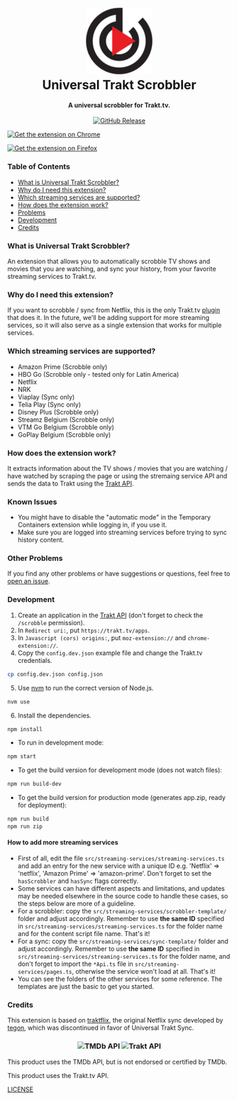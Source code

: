 <h1 align="center">
  <br>
  <img alt="Universal Trakt Scrobbler" src="https://github.com/trakt-tools/universal-trakt-scrobbler/raw/master/src/images/uts-icon-128.png" width="150">
  <br>
  Universal Trakt Scrobbler
  <br>
</h1>
<h4 align="center">A universal scrobbler for Trakt.tv.</h4>
<p align="center">
  <a href="https://github.com/trakt-tools/universal-trakt-scrobbler/releases">
    <img alt="GitHub Release" src="https://img.shields.io/github/release/trakt-tools/universal-trakt-scrobbler.svg">
  </a>
</p>
<p align=left">
  <a href="">
    <img alt="Get the extension on Chrome" src="https://github.com/trakt-tools/universal-trakt-scrobbler/raw/master/assets/chrome-badge.png">
  </a>
</p>
<p align=left">
  <a href="">
    <img alt="Get the extension on Firefox" src="https://github.com/trakt-tools/universal-trakt-scrobbler/raw/master/assets/firefox-badge.png"></a>
</p>

### Table of Contents

- [What is Universal Trakt Scrobbler?](#what-is-universal-trakt-scrobbler)
- [Why do I need this extension?](#why-do-i-need-this-extension)
- [Which streaming services are supported?](#which-streaming-services-are-supported)
- [How does the extension work?](#how-does-the-extension-work)
- [Problems](#problems)
- [Development](#development)
- [Credits](#credits)

### What is Universal Trakt Scrobbler?

An extension that allows you to automatically scrobble TV shows and movies that you are watching, and sync your history, from your favorite streaming services to Trakt.tv.

### Why do I need this extension?

If you want to scrobble / sync from Netflix, this is the only Trakt.tv [plugin](https://trakt.tv/apps) that does it. In the future, we'll be adding support for more streaming services, so it will also serve as a single extension that works for multiple services.

### Which streaming services are supported?

- Amazon Prime (Scrobble only)
- HBO Go (Scrobble only - tested only for Latin America)
- Netflix
- NRK
- Viaplay (Sync only)
- Telia Play (Sync only)
- Disney Plus (Scrobble only)
- Streamz Belgium (Scrobble only)
- VTM Go Belgium (Scrobble only)
- GoPlay Belgium (Scrobble only)

### How does the extension work?

It extracts information about the TV shows / movies that you are watching / have watched by scraping the page or using the stremaing service API and sends the data to Trakt using the [Trakt API](https://trakt.docs.apiary.io/).

### Known Issues

- You might have to disable the "automatic mode" in the Temporary Containers extension while logging in, if you use it.
- Make sure you are logged into streaming services before trying to sync history content.

### Other Problems

If you find any other problems or have suggestions or questions, feel free to [open an issue](https://github.com/trakt-tools/universal-trakt-scrobbler/issues/new).

### Development

1. Create an application in the [Trakt API](https://trakt.tv/oauth/applications/new) (don't forget to check the `/scrobble` permission).
2. In `Redirect uri:`, put `https://trakt.tv/apps`.
3. In `Javascript (cors) origins:`, put `moz-extension://` and `chrome-extension://`.
4. Copy the `config.dev.json` example file and change the Trakt.tv credentials.

```bash
cp config.dev.json config.json
```

5. Use [nvm](https://github.com/creationix/nvm) to run the correct version of Node.js.

```bash
nvm use
```

6. Install the dependencies.

```bash
npm install
```

- To run in development mode:

```bash
npm start
```

- To get the build version for development mode (does not watch files):

```bash
npm run build-dev
```

- To get the build version for production mode (generates app.zip, ready for deployment):

```bash
npm run build
npm run zip
```

#### How to add more streaming services

- First of all, edit the file `src/streaming-services/streaming-services.ts` and add an entry for the new service with a unique ID e.g. 'Netflix' => 'netflix', 'Amazon Prime' => 'amazon-prime'. Don't forget to set the `hasScrobbler` and `hasSync` flags correctly.
- Some services can have different aspects and limitations, and updates may be needed elsewhere in the source code to handle these cases, so the steps below are more of a guideline.
- For a scrobbler: copy the `src/streaming-services/scrobbler-template/` folder and adjust accordingly. Remember to use **the same ID** specified in `src/streaming-services/streaming-services.ts` for the folder name and for the content script file name. That's it!
- For a sync: copy the `src/streaming-services/sync-template/` folder and adjust accordingly. Remember to use **the same ID** specified in `src/streaming-services/streaming-services.ts` for the folder name, and don't forget to import the `*Api.ts` file in `src/streaming-services/pages.ts`, otherwise the service won't load at all. That's it!
- You can see the folders of the other services for some reference. The templates are just the basic to get you started.

### Credits

This extension is based on [traktflix](https://github.com/tegon/traktflix), the original Netflix sync developed by [tegon](https://github.com/user/tegon), which was discontinued in favor of Universal Trakt Sync.

<h3 align="center">
  <img alt="TMDb API" src="https://github.com/trakt-tools/universal-trakt-scrobbler/raw/master/assets/tmdb-api-logo.png" width="150">
  <img alt="Trakt API" src="https://github.com/trakt-tools/universal-trakt-scrobbler/raw/master/assets/trakt-api-logo.png" width="150">
</h3>

This product uses the TMDb API, but is not endorsed or certified by TMDb.

This product uses the Trakt.tv API.

[LICENSE](LICENSE)
